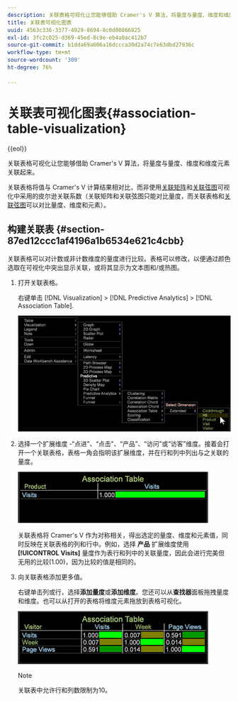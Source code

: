 ```yaml
---
description: 关联表格可视化让您能够借助 Cramer's V 算法，将量度与量度、维度和维度元素关联起来。
title: 关联表可视化图表
uuid: 4563c336-3377-4929-8694-8c0d00866825
exl-id: 3fc2c025-d369-45ed-8c9e-eb4a0ac412b7
source-git-commit: b1dda69a606a16dccca30d2a74c7e63dbd27936c
workflow-type: tm+mt
source-wordcount: '309'
ht-degree: 76%

---
```


# 关联表可视化图表{#association-table-visualization}

{{eol}}

关联表格可视化让您能够借助 Cramer&#39;s V 算法，将量度与量度、维度和维度元素关联起来。

关联表格将值与 Cramer&#39;s V 计算结果相对比，而非使用[关联矩阵](https://experienceleague.adobe.com/docs/data-workbench/using/client/analysis-visualizations/correlation-analysis/c-correlation-analysis.html)和[关联弦图](https://experienceleague.adobe.com/docs/data-workbench/using/client/analysis-visualizations/c-chord-visualization.html)可视化中采用的皮尔逊关联系数（关联矩阵和关联弦图只能对比量度，而关联表格和[关联弦图](../../../home/c-get-started/c-analysis-vis/associations-chord.md#concept-51d0bda998474dd5946cc2a9b8393445)可以对比量度、维度和元素）。

## 构建关联表 {#section-87ed12ccc1af4196a1b6534e621c4cbb}

关联表格可以对计数或非计数维度的量度进行比较。表格可以修改，以便通过颜色选取在可视化中突出显示关联，或将其显示为文本图和/或热图。

1. 打开关联表格。

   右键单击 [!DNL Visualization] > [!DNL Predictive Analytics] > [!DNL Association Table].

   ![](assets/association_table.png)

1. 选择一个扩展维度 -“点进”、“点击”、“产品”、“访问”或“访客”维度。接着会打开一个关联表格，表格一角会指明该扩展维度，并在行和列中列出与之关联的量度。

   ![](assets/association_table1.png)

   关联表格将 Cramer&#39;s V 作为对称相关，得出选定的量度、维度和元素值，同时反映在关联表格的列和行中。例如，选择 **产品** 扩展维度使用 **[!UICONTROL Visits]** 量度作为表行和列中的关联量度，因此会进行完美但无用的比较(1.00)，因为比较的值是相同的。

1. 向关联表格添加更多值。

   右键单击列或行，选择&#x200B;**添加量度**&#x200B;或&#x200B;**添加维度**。您还可以从&#x200B;**查找器**&#x200B;面板拖拽量度和维度。也可以从打开的表格将维度元素拖放到表格可视化。

   ![](assets/association_table2.png)

   >[!NOTE]
   >
   >关联表中允许行和列数限制为10。
